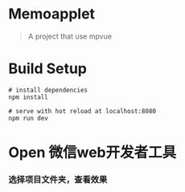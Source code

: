 # Memoapplet

> A project that use mpvue

# Build Setup
```
# install dependencies
npm install

# serve with hot reload at localhost:8080
npm run dev

```

# Open 微信web开发者工具

### 选择项目文件夹，查看效果